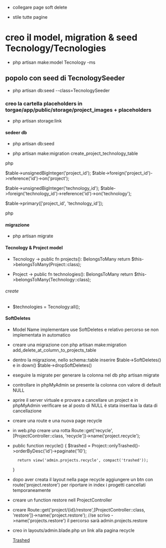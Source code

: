 <!-- creiamo con Laravel un sistema customizzato di gestione del nostro Portfolio di progetti. Questo progetto lo porteremo avanti fino alla fine di Novembre, usando varie repo, é quindi di massima importanza che ci lavoriate con cura e in modo dettagliato.

Oggi iniziamo un nuovo progetto che si arricchirà nel corso delle prossime lezioni: man mano aggiungeremo funzionalità e vedremo la nostra applicazione crescere ed evolvere.

Nel pomeriggio, rifate ciò che abbiamo visto insieme stamattina stilando tutto a vostro piacere utilizzando Bootstra/SASS.

Descrizione:
Ripercorriamo gli steps fatti a lezione ed iniziamo un nuovo progetto usando laravel breeze ed il pacchetto Laravel 9 Preset con autenticazione.

Iniziamo con il definire il layout, modello, migrazione, controller e rotte necessarie per il sistema portfolio:
Autenticazione: si parte con l'autenticazione e la creazione di un layout per back-office

Creazione del modello Project con relativa migrazione, seeder, controller e rotte

Per la parte di back-office creiamo un resource controller Admin\\ProjectController per gestire tutte le operazioni CRUD dei progetti

Bonus
Implementiamo la validazione dei dati dei Progetti nelle operazioni CRUD che lo richiedono usando due form requests. -->





- collegare page soft delete

- stile tutte pagine



<!-- 

continuiamo a lavorare sul codice dei giorni scorsi, ma in una nuova repo e aggiungiamo una nuova entità Type.

Questa entità rappresenta la tipologia di progetto ed è in relazione one to many con i progetti.

I task da svolgere sono diversi, ma alcuni di essi sono un ripasso di ciò che abbiamo fatto nelle lezioni dei giorni scorsi:

creare la migration per la tabella types

creare il model Type

creare la migration di modifica per la tabella projects per aggiungere la chiave esterna

aggiungere ai model Type e Projecti metodi per definire la relazione one to many

visualizzare nella pagina di dettaglio di un progetto la tipologia associata, se presente

permettere all’utente di associare una tipologia nella pagina di creazione e modifica di un progetto

gestire il salvataggio dell’associazione progetto-tipologia con opportune regole di validazione



Bonus 1 (non opzionale):

creare il seeder per il model Type.

Bonus 2 (opzionale):

aggiungere le operazioni CRUD per il model Type, in modo da gestire le tipologie di progetto direttamente dal pannello di amministrazione.

 -->

# creo il model, migration & seed Tecnology/Tecnologies

- php artisan make:model Tecnology -ms

## popolo con seed di TecnologySeeder

 - php artisan db:seed --class=TecnologySeeder

### creo la cartella placeholders in torgae/app/public/storage/project_images + placeholders

- php artisan storage:link

#### sedeer db

- php artisan db:seed

- php artisan make:migration create_project_technology_table

php

$table->unsignedBigInteger('project_id');
$table->foreign('project_id')->reference('id')->on('project');

$table->unsignedBigInteger('technology_id');
$table->foreign('technology_id')->reference('id')->on('technology');

$table->primary(['project_id', 'technology_id']);

php

#### migrazione

- php artisan migrate

#### Tecnology & Project model

- Tecnology -> public fn projects(): BelongsToMany
                return $this->belongsToMany(Project::class);

- Project -> public fn technologies(): BelongsToMany
                return $this->belongsToMany(Technology::class);


                
###### create 

- $technologies = Tecnology:all();


#### SoftDeletes

- Model Name implementare use SoftDeletes e relativo percorso se non implementata in automatico

- creare una migrazione con php artisan make:migration add_delete_at_column_to_projects_table

- dentro la migrazione, nello schema::table inserire $table->SoftDeletes() e in down() $table->dropSoftDeletes()

- eseguire la migrate per generare la colonna nel db php artisan migrate

- controllare in phpMyAdmin se presente la colonna con valore di default NULL

- aprire il server virtuale e provare a cancellare un project e in phpMyAdmin verificare se al posto di NULL è stata inseritaa la data di cancellazione

- creare una route e una nuova page recycle

- in web.php creare una rotta Route::get('recycle', [ProjectController::class, 'recycle'])->name('project.recycle');

- public function recycle() {
        $trashed = Project::onlyTrashed()->orderByDesc('id')->paginate('10');
        
        return view('admin.projects.recycle', compact('trashed'));
        
    }

- dopo aver creata il layout nella page recycle aggiungere un btn con route('project.restore') per riportare in index i progetti cancellati temporaneamente

- creare un function restore nell ProjectController

- creare Route::get('project/{id}/restore',[ProjectController::class, 'restore'])->name('project.restore'); //se scrivo ->name('projects.restore') il percorso sarà admin.projects.restore

- creo in layouts/admin.blade.php un link alla pagina recycle

    <a class="nav-link text-white {{ Route::currentRouteName() == 'project.recycle'}}" href="{{route('project.recycle')}}">
        <i class="fa-solid fa-dumpster fa-lg fa-fw"></i> Trashed
    </a> 